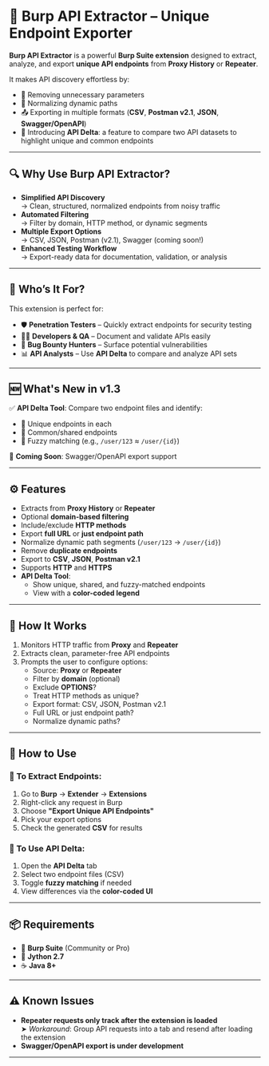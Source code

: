 # 🚀 Burp API Extractor – Unique Endpoint Exporter

**Burp API Extractor** is a powerful **Burp Suite extension** designed to extract, analyze, and export **unique API endpoints** from **Proxy History** or **Repeater**.

It makes API discovery effortless by:
- 🧹 Removing unnecessary parameters  
- 🔄 Normalizing dynamic paths  
- 📤 Exporting in multiple formats (**CSV**, **Postman v2.1**, **JSON**, **Swagger/OpenAPI**)  
- 🧠 Introducing **API Delta**: a feature to compare two API datasets to highlight unique and common endpoints  

---

## 🔍 Why Use Burp API Extractor?

- **Simplified API Discovery**  
  → Clean, structured, normalized endpoints from noisy traffic  
- **Automated Filtering**  
  → Filter by domain, HTTP method, or dynamic segments  
- **Multiple Export Options**  
  → CSV, JSON, Postman (v2.1), Swagger (coming soon!)  
- **Enhanced Testing Workflow**  
  → Export-ready data for documentation, validation, or analysis  

---

## 👥 Who’s It For?

This extension is perfect for:
- 🛡 **Penetration Testers** – Quickly extract endpoints for security testing  
- 👨‍💻 **Developers & QA** – Document and validate APIs easily  
- 🐞 **Bug Bounty Hunters** – Surface potential vulnerabilities  
- 📊 **API Analysts** – Use **API Delta** to compare and analyze API sets  

---

## 🆕 What's New in v1.3

✅ **API Delta Tool**: Compare two endpoint files and identify:
- 🔹 Unique endpoints in each  
- 🔁 Common/shared endpoints  
- 🤖 Fuzzy matching (e.g., `/user/123` ≈ `/user/{id}`)  

🚀 **Coming Soon**: Swagger/OpenAPI export support  

---

## ⚙️ Features

- Extracts from **Proxy History** or **Repeater**
- Optional **domain-based filtering**
- Include/exclude **HTTP methods**
- Export **full URL** or **just endpoint path**
- Normalize dynamic path segments (`/user/123` → `/user/{id}`)
- Remove **duplicate endpoints**
- Export to **CSV**, **JSON**, **Postman v2.1**
- Supports **HTTP** and **HTTPS**
- **API Delta Tool**:
  - Show unique, shared, and fuzzy-matched endpoints
  - View with a **color-coded legend**

---

## 🔧 How It Works

1. Monitors HTTP traffic from **Proxy** and **Repeater**
2. Extracts clean, parameter-free API endpoints
3. Prompts the user to configure options:
   - Source: **Proxy** or **Repeater**
   - Filter by **domain** (optional)
   - Exclude **OPTIONS**?
   - Treat HTTP methods as unique?
   - Export format: CSV, JSON, Postman v2.1
   - Full URL or just endpoint path?
   - Normalize dynamic paths?

---

## 📌 How to Use

### 🔹 To Extract Endpoints:
1. Go to **Burp** → **Extender** → **Extensions**  
2. Right-click any request in Burp  
3. Choose **"Export Unique API Endpoints"**  
4. Pick your export options  
5. Check the generated **CSV** for results  

### 🔹 To Use API Delta:
1. Open the **API Delta** tab  
2. Select two endpoint files (CSV)  
3. Toggle **fuzzy matching** if needed  
4. View differences via the **color-coded UI**  

---

## 📦 Requirements

- 🧪 **Burp Suite** (Community or Pro)  
- 🐍 **Jython 2.7**  
- ☕ **Java 8+**  

---

## ⚠️ Known Issues

- **Repeater requests only track after the extension is loaded**  
  ➤ *Workaround*: Group API requests into a tab and resend after loading the extension  
- **Swagger/OpenAPI export is under development**  

---
